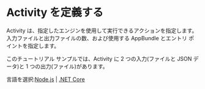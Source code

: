 # Activity を定義する

Activity は、指定したエンジンを使用して実行できるアクションを指定します。入力ファイルと出力ファイルの数、および使用する AppBundle とエントリ ポイントを指定します。

このチュートリアル サンプルでは、Activity に 2 つの入力(ファイルと JSON データ)と 1 つの出力(ファイル)があります。

言語を選択:[Node.js](/ja-JP/designautomation/activity/nodejs) | [.NET Core](/ja-JP/designautomation/activity/netcore)